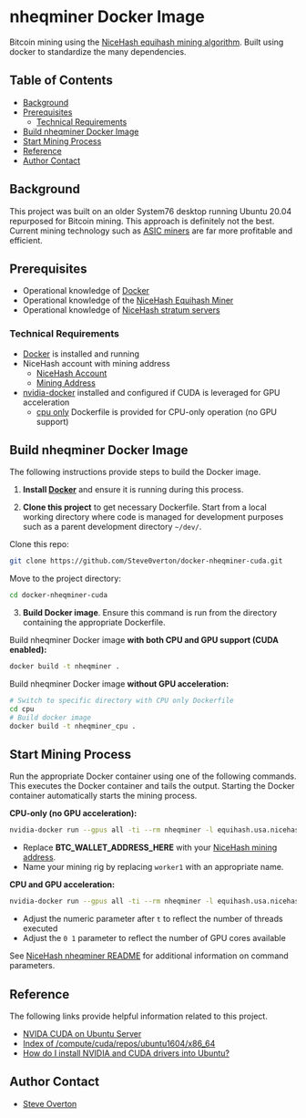 # nheqminer Docker Image
Bitcoin mining using the [NiceHash equihash mining algorithm](https://github.com/nicehash/nheqminer). Built using docker to standardize the many dependencies.

## Table of Contents

- [Background](#background)
- [Prerequisites](#prerequisites)
	- [Technical Requirements](#technical-requirements)
- [Build nheqminer Docker Image](#build-nheqminer-docker-image)
- [Start Mining Process](#start-mining-process)
- [Reference](#reference)
- [Author Contact](#author-contact)

## Background

This project was built on an older System76 desktop running Ubuntu 20.04 repurposed for Bitcoin mining. This approach is definitely not the best.  Current mining technology such as [ASIC miners](https://www.investopedia.com/terms/a/asic.asp) are far more profitable and efficient.

## Prerequisites

- Operational knowledge of [Docker](https://www.docker.com/)
- Operational knowledge of the [NiceHash Equihash Miner](https://github.com/nicehash/nheqminer)
- Operational knowledge of [NiceHash stratum servers](https://www.nicehash.com/support/mining-help/mining-advanced-topics/which-stratum-servers-are-available)

### Technical Requirements

- [Docker](https://www.docker.com/) is installed and running
- NiceHash account with mining address
  - [NiceHash Account](https://www.nicehash.com/my/login)
  - [Mining Address](https://www.nicehash.com/my/mining/rigs)
- [nvidia-docker](https://github.com/NVIDIA/nvidia-docker/wiki/) installed and configured if CUDA is leveraged for GPU acceleration
  - [cpu only](./cpu) Dockerfile is provided for CPU-only operation (no GPU support)

## Build nheqminer Docker Image

The following instructions provide steps to build the Docker image.

1. **Install [Docker](https://docs.docker.com/get-docker/)** and ensure it is running during this process.

2. **Clone this project** to get necessary Dockerfile. Start from a local working directory where code is managed for development purposes such as a parent development directory `~/dev/`.

Clone this repo:
```bash
git clone https://github.com/Steve0verton/docker-nheqminer-cuda.git
```

Move to the project directory:
```bash
cd docker-nheqminer-cuda
```

3. **Build Docker image**. Ensure this command is run from the directory containing the appropriate Dockerfile.

Build nheqminer Docker image **with both CPU and GPU support (CUDA enabled):**
```bash
docker build -t nheqminer .
```

Build nheqminer Docker image **without GPU acceleration:**
```bash
# Switch to specific directory with CPU only Dockerfile 
cd cpu
# Build docker image
docker build -t nheqminer_cpu .
```

## Start Mining Process

Run the appropriate Docker container using one of the following commands. This executes the Docker container and tails the output.  Starting the Docker container automatically starts the mining process.

**CPU-only (no GPU acceleration):**
```bash
nvidia-docker run --gpus all -ti --rm nheqminer -l equihash.usa.nicehash.com:3357 -u BTC_WALLET_ADDRESS_HERE.worker1
```

- Replace **BTC_WALLET_ADDRESS_HERE** with your [NiceHash mining address](https://www.nicehash.com/my/mining/rigs).
- Name your mining rig by replacing `worker1` with an appropriate name.

**CPU and GPU acceleration:**
```bash
nvidia-docker run --gpus all -ti --rm nheqminer -l equihash.usa.nicehash.com:3357 -u BTC_WALLET_ADDRESS_HERE.worker1 -t 6 -cd 0 1
```

- Adjust the numeric parameter after `t` to reflect the number of threads executed
- Adjust the `0 1` parameter to reflect the number of GPU cores available

See [NiceHash nheqminer README](https://github.com/nicehash/nheqminer/blob/master/README.md#run-instructions) for additional information on command parameters.

## Reference

The following links provide helpful information related to this project.

- [NVIDA CUDA on Ubuntu Server](https://powersj.io/posts/ubuntu-server-nvidia-cuda/)
- [Index of /compute/cuda/repos/ubuntu1604/x86_64](https://developer.download.nvidia.com/compute/cuda/repos/ubuntu1604/x86_64/)
- [How do I install NVIDIA and CUDA drivers into Ubuntu?](https://askubuntu.com/questions/1077061/how-do-i-install-nvidia-and-cuda-drivers-into-ubuntu)

## Author Contact

 - [Steve Overton](https://www.linkedin.com/in/overton/)
